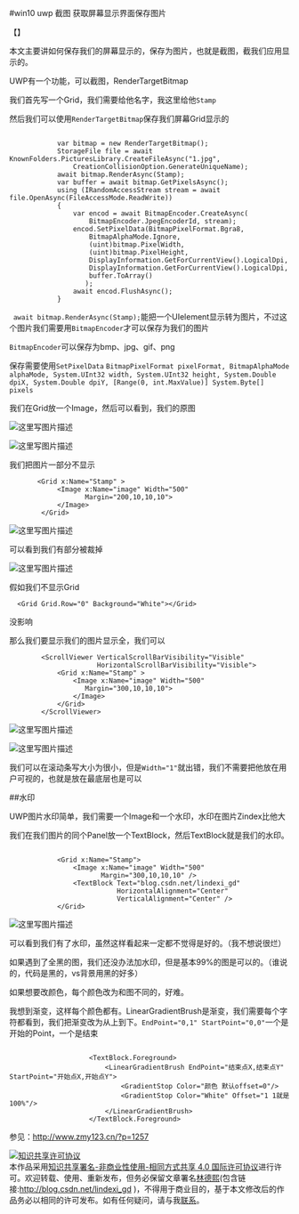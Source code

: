 #win10 uwp 截图 获取屏幕显示界面保存图片

【】

本文主要讲如何保存我们的屏幕显示的，保存为图片，也就是截图，截我们应用显示的。

UWP有一个功能，可以截图，RenderTargetBitmap

我们首先写一个Grid，我们需要给他名字，我这里给他`Stamp`

然后我们可以使用`RenderTargetBitmap`保存我们屏幕Grid显示的

```

            var bitmap = new RenderTargetBitmap();
            StorageFile file = await KnownFolders.PicturesLibrary.CreateFileAsync("1.jpg",
                CreationCollisionOption.GenerateUniqueName);
            await bitmap.RenderAsync(Stamp);
            var buffer = await bitmap.GetPixelsAsync();
            using (IRandomAccessStream stream = await file.OpenAsync(FileAccessMode.ReadWrite))
            {
                var encod = await BitmapEncoder.CreateAsync(
                    BitmapEncoder.JpegEncoderId, stream);
                encod.SetPixelData(BitmapPixelFormat.Bgra8,
                    BitmapAlphaMode.Ignore,
                    (uint)bitmap.PixelWidth,
                    (uint)bitmap.PixelHeight,
                    DisplayInformation.GetForCurrentView().LogicalDpi,
                    DisplayInformation.GetForCurrentView().LogicalDpi,
                    buffer.ToArray()
                   );
                await encod.FlushAsync();
            }

```

` await bitmap.RenderAsync(Stamp);`能把一个UIelement显示转为图片，不过这个图片我们需要用`BitmapEncoder`才可以保存为我们的图片

`BitmapEncoder`可以保存为bmp、jpg、gif、png

保存需要使用`SetPixelData` `BitmapPixelFormat pixelFormat, BitmapAlphaMode alphaMode, System.UInt32 width, System.UInt32 height, System.Double dpiX, System.Double dpiY, [Range(0, int.MaxValue)] System.Byte[] pixels`


我们在Grid放一个Image，然后可以看到，我们的原图

![这里写图片描述](http://img.blog.csdn.net/20160919155040537)

![这里写图片描述](http://img.blog.csdn.net/20160919160057373)

我们把图片一部分不显示

```
       <Grid x:Name="Stamp" >
            <Image x:Name="image" Width="500"
                   Margin="200,10,10,10">
            </Image>
        </Grid>

```

![这里写图片描述](http://img.blog.csdn.net/20160919161007340)

可以看到我们有部分被裁掉

![这里写图片描述](http://img.blog.csdn.net/20160919161220562)

假如我们不显示Grid

```
  <Grid Grid.Row="0" Background="White"></Grid>
```
没影响

那么我们要显示我们的图片显示全，我们可以

```
        <ScrollViewer VerticalScrollBarVisibility="Visible"
                      HorizontalScrollBarVisibility="Visible">
            <Grid x:Name="Stamp" >
                <Image x:Name="image" Width="500"
                   Margin="300,10,10,10">
                </Image>
            </Grid>
        </ScrollViewer>
```

![这里写图片描述](http://img.blog.csdn.net/20160919161643284)

![这里写图片描述](http://img.blog.csdn.net/20160919161712393)

我们可以在滚动条写大小为很小，但是`Width="1"`就出错，我们不需要把他放在用户可视的，也就是放在最底层也是可以

##水印

UWP图片水印简单，我们需要一个Image和一个水印，水印在图片Zindex比他大

我们在我们图片的同个Panel放一个TextBlock，然后TextBlock就是我们的水印。

```

            <Grid x:Name="Stamp">
                <Image x:Name="image" Width="500"
                       Margin="300,10,10,10" />
                <TextBlock Text="blog.csdn.net/lindexi_gd"
                           HorizontalAlignment="Center"
                           VerticalAlignment="Center" />
            </Grid>

```

![这里写图片描述](http://img.blog.csdn.net/20160923165028626) 

可以看到我们有了水印，虽然这样看起来一定都不觉得是好的。（我不想说很烂）

如果遇到了全黑的图，我们还没办法加水印，但是基本99%的图是可以的。（谁说的，代码是黑的，vs背景用黑的好多）

如果想要改颜色，每个颜色改为和图不同的，好难。

我想到渐变，这样每个颜色都有。LinearGradientBrush是渐变，我们需要每个字符都看到，我们把渐变改为从上到下。`EndPoint="0,1" StartPoint="0,0"`一个是开始的Point，一个是结束

```

                    <TextBlock.Foreground>
                        <LinearGradientBrush EndPoint="结束点X,结束点Y" StartPoint="开始点X,开始点Y">
                            <GradientStop Color="颜色 默认offset=0"/>
                            <GradientStop Color="White" Offset="1 1就是100%"/>
                        </LinearGradientBrush>
                    </TextBlock.Foreground>

```





参见：http://www.zmy123.cn/?p=1257

<a rel="license" href="http://creativecommons.org/licenses/by-nc-sa/4.0/"><img alt="知识共享许可协议" style="border-width:0" src="https://i.creativecommons.org/l/by-nc-sa/4.0/88x31.png" /></a><br />本作品采用<a rel="license" href="http://creativecommons.org/licenses/by-nc-sa/4.0/">知识共享署名-非商业性使用-相同方式共享 4.0 国际许可协议</a>进行许可。欢迎转载、使用、重新发布，但务必保留文章署名[林德熙](http://blog.csdn.net/lindexi_gd)(包含链接:http://blog.csdn.net/lindexi_gd )，不得用于商业目的，基于本文修改后的作品务必以相同的许可发布。如有任何疑问，请与我[联系](mailto:lindexi_gd@163.com)。
